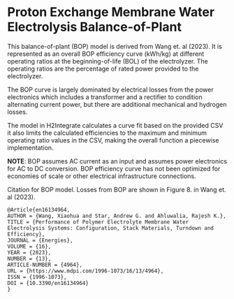 # Proton Exchange Membrane Water Electrolysis Balance-of-Plant

This balance-of-plant (BOP) model is derived from Wang et. al (2023). It is represented as an overall BOP efficiency curve (kWh/kg) at different operating ratios at the beginning-of-life (BOL) of the electrolyzer. The operating ratios are the percentage of rated power provided to the electrolyzer.

The BOP curve is largely dominated by electrical losses from the power electronics which includes a transformer and a rectifier to condition alternating current power, but there are additional mechanical and hydrogen losses.

The model in H2Integrate calculates a curve fit based on the provided CSV it also limits the calculated efficiencies to the maximum and minimum operating ratio values in the CSV, making the overall function a piecewise implementation.

**NOTE**: BOP assumes AC current as an input and assumes power electronics for AC to DC conversion. BOP efficiency curve has not been optimized for economies of scale or other electrical infrastructure connections.


Citation for BOP model. Losses from BOP are shown in Figure 8. in Wang et. al (2023).
```
@Article{en16134964,
AUTHOR = {Wang, Xiaohua and Star, Andrew G. and Ahluwalia, Rajesh K.},
TITLE = {Performance of Polymer Electrolyte Membrane Water Electrolysis Systems: Configuration, Stack Materials, Turndown and Efficiency},
JOURNAL = {Energies},
VOLUME = {16},
YEAR = {2023},
NUMBER = {13},
ARTICLE-NUMBER = {4964},
URL = {https://www.mdpi.com/1996-1073/16/13/4964},
ISSN = {1996-1073},
DOI = {10.3390/en16134964}
}
```
